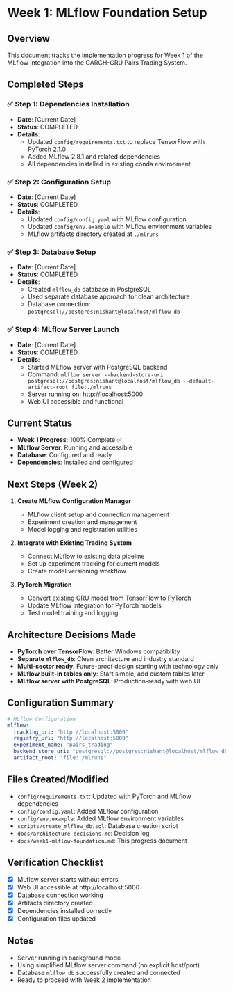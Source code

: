 # Week 1: MLflow Foundation Setup

## Overview
This document tracks the implementation progress for Week 1 of the MLflow integration into the GARCH-GRU Pairs Trading System.

## Completed Steps

### ✅ Step 1: Dependencies Installation
- **Date**: [Current Date]
- **Status**: COMPLETED
- **Details**: 
  - Updated `config/requirements.txt` to replace TensorFlow with PyTorch 2.1.0
  - Added MLflow 2.8.1 and related dependencies
  - All dependencies installed in existing conda environment

### ✅ Step 2: Configuration Setup
- **Date**: [Current Date]
- **Status**: COMPLETED
- **Details**:
  - Updated `config/config.yaml` with MLflow configuration
  - Updated `config/env.example` with MLflow environment variables
  - MLflow artifacts directory created at `./mlruns`

### ✅ Step 3: Database Setup
- **Date**: [Current Date]
- **Status**: COMPLETED
- **Details**:
  - Created `mlflow_db` database in PostgreSQL
  - Used separate database approach for clean architecture
  - Database connection: `postgresql://postgres:nishant@localhost/mlflow_db`

### ✅ Step 4: MLflow Server Launch
- **Date**: [Current Date]
- **Status**: COMPLETED
- **Details**:
  - Started MLflow server with PostgreSQL backend
  - Command: `mlflow server --backend-store-uri postgresql://postgres:nishant@localhost/mlflow_db --default-artifact-root file:./mlruns`
  - Server running on: http://localhost:5000
  - Web UI accessible and functional

## Current Status
- **Week 1 Progress**: 100% Complete ✅
- **MLflow Server**: Running and accessible
- **Database**: Configured and ready
- **Dependencies**: Installed and configured

## Next Steps (Week 2)
1. **Create MLflow Configuration Manager**
   - MLflow client setup and connection management
   - Experiment creation and management
   - Model logging and registration utilities

2. **Integrate with Existing Trading System**
   - Connect MLflow to existing data pipeline
   - Set up experiment tracking for current models
   - Create model versioning workflow

3. **PyTorch Migration**
   - Convert existing GRU model from TensorFlow to PyTorch
   - Update MLflow integration for PyTorch models
   - Test model training and logging

## Architecture Decisions Made
- **PyTorch over TensorFlow**: Better Windows compatibility
- **Separate `mlflow_db`**: Clean architecture and industry standard
- **Multi-sector ready**: Future-proof design starting with technology only
- **MLflow built-in tables only**: Start simple, add custom tables later
- **MLflow server with PostgreSQL**: Production-ready with web UI

## Configuration Summary
```yaml
# MLflow Configuration
mlflow:
  tracking_uri: "http://localhost:5000"
  registry_uri: "http://localhost:5000"
  experiment_name: "pairs_trading"
  backend_store_uri: "postgresql://postgres:nishant@localhost/mlflow_db"
  artifact_root: "file:./mlruns"
```

## Files Created/Modified
- `config/requirements.txt`: Updated with PyTorch and MLflow dependencies
- `config/config.yaml`: Added MLflow configuration
- `config/env.example`: Added MLflow environment variables
- `scripts/create_mlflow_db.sql`: Database creation script
- `docs/architecture-decisions.md`: Decision log
- `docs/week1-mlflow-foundation.md`: This progress document

## Verification Checklist
- [x] MLflow server starts without errors
- [x] Web UI accessible at http://localhost:5000
- [x] Database connection working
- [x] Artifacts directory created
- [x] Dependencies installed correctly
- [x] Configuration files updated

## Notes
- Server running in background mode
- Using simplified MLflow server command (no explicit host/port)
- Database `mlflow_db` successfully created and connected
- Ready to proceed with Week 2 implementation 